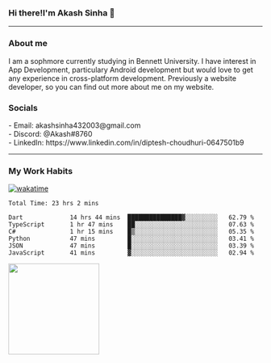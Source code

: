 <h3>Hi there!I'm Akash Sinha 👋</h3>

--- 

<h3>About me</h3>
I am a sophmore currently studying in Bennett University. I have interest in App Development, particulary Android development but would love to get any experience in cross-platform development. Previously a website developer, so you can find out more about me on my website.

<h3>Socials</h3>
 - Email: akashsinha432003@gmail.com<br>
 - Discord: @Akash#8760<br>
 - LinkedIn: https://www.linkedin.com/in/diptesh-choudhuri-0647501b9<br>


---

<h3>My Work Habits</h3>

[![wakatime](https://wakatime.com/badge/user/938b2951-49cf-4810-9b9e-c17cde3d3343.svg)](https://wakatime.com/@938b2951-49cf-4810-9b9e-c17cde3d3343)

<!--START_SECTION:waka-->

```text
Total Time: 23 hrs 2 mins

Dart             14 hrs 44 mins  ███████████████▓░░░░░░░░░   62.79 %
TypeScript       1 hr 47 mins    ██░░░░░░░░░░░░░░░░░░░░░░░   07.63 %
C#               1 hr 15 mins    █▒░░░░░░░░░░░░░░░░░░░░░░░   05.35 %
Python           47 mins         █░░░░░░░░░░░░░░░░░░░░░░░░   03.41 %
JSON             47 mins         █░░░░░░░░░░░░░░░░░░░░░░░░   03.39 %
JavaScript       41 mins         ▓░░░░░░░░░░░░░░░░░░░░░░░░   02.94 %
```

<!--END_SECTION:waka-->

<img height="180em" src="https://github-readme-stats.vercel.app/api?username=theskysinha&show_icons=true&hide_border=true&&count_private=true&include_all_commits=true" />
<!---
theskysinha/theskysinha is a ✨ special ✨ repository because its `README.md` (this file) appears on your GitHub profile.
You can click the Preview link to take a look at your changes.
--->
